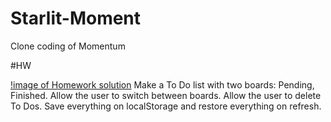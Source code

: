 # Starlit-Moment
Clone coding of Momentum


#HW

[!image of Homework solution](https://i.imgur.com/g5s1fzT.gif)
Make a To Do list with two boards: Pending, Finished.
Allow the user to switch between boards.
Allow the user to delete To Dos.
Save everything on localStorage and restore everything on refresh.
